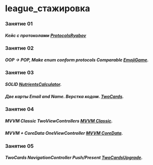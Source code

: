 # league_стажировка

### Занятие 01 
##### Кейс с протоколами [ProtocolsRyabov](https://github.com/VladimirRiabov/league/tree/main/ProtocolsRyabov/)

### Занятие 02
##### OOP -> POP, Make enum conform protocols Comparable [EmojiGame](https://github.com/VladimirRiabov/league/tree/main/EmojiGame/).

### Занятие 03
##### SOLID [NutrientsCalculator](https://github.com/VladimirRiabov/league/tree/main/NutrientsCalculator/).

##### Две карты Email and Name. Верстка кодом. [TwoCards](https://github.com/VladimirRiabov/league/tree/main/TwoCards).

### Занятие 04
##### MVVM Classic TwoViewControllers [MVVM Classic](https://github.com/VladimirRiabov/league/tree/main/MVVM%20Classic).

##### MVVM + CoreData OneViewController [MVVM CoreData](https://github.com/VladimirRiabov/league/tree/main/MVVM%20CoreData).

### Занятие 05
##### TwoCards NavigationController Push/Present [TwoCardsUpgrade](https://github.com/VladimirRiabov/league/tree/main/TwoCardsUpgrade).
